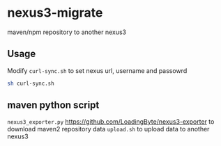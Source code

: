 # nexus3-migrate
maven/npm repository to another nexus3

## Usage
Modify `curl-sync.sh` to set nexus url, username and passowrd

```bash
sh curl-sync.sh
```

## maven python script

`nexus3_exporter.py`
https://github.com/LoadingByte/nexus3-exporter
to download maven2 repository data
`upload.sh` to upload data to another nexus3
